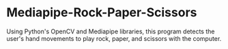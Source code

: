 # Mediapipe-Rock-Paper-Scissors
 Using Python's OpenCV and Mediapipe libraries, this program detects the user's hand movements to play rock, paper, and scissors with the computer.

